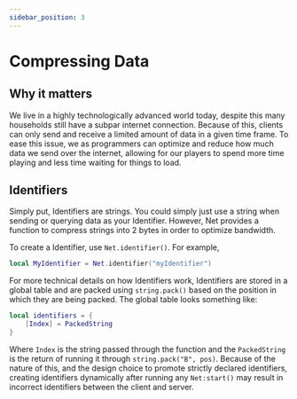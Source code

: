 ```yaml
---
sidebar_position: 3
---
```



# Compressing Data

## Why it matters

We live in a highly technologically advanced world today, despite this many households still have a subpar internet connection.
Because of this, clients can only send and receive a limited amount of data in a given time frame.
To ease this issue, we as programmers can optimize and reduce how much data we send over the internet, allowing for our
players to spend more time playing and less time waiting for things to load.

## Identifiers

Simply put, Identifiers are strings. You could simply just use a string when sending or querying data as your Identifier.
However, Net provides a function to compress strings into 2 bytes in order to optimize bandwidth.

To create a Identifier, use ``Net.identifier()``. For example,
```lua
local MyIdentifier = Net.identifier("myIdentifier")
```

For more technical details on how Identifiers work, Identifiers are stored in a global table and are packed using ``string.pack()``
based on the position in which they are being packed. The global table looks something like:

```lua
local identifiers = {
    [Index] = PackedString
}
```

Where ``Index`` is the string passed through the function and the ``PackedString`` is the return of running it through
``string.pack("B", pos)``. Because of the nature of this, and the design choice to promote strictly declared identifiers,
creating identifiers dynamically after running any ``Net:start()`` may result in incorrect identifiers between the
client and server.